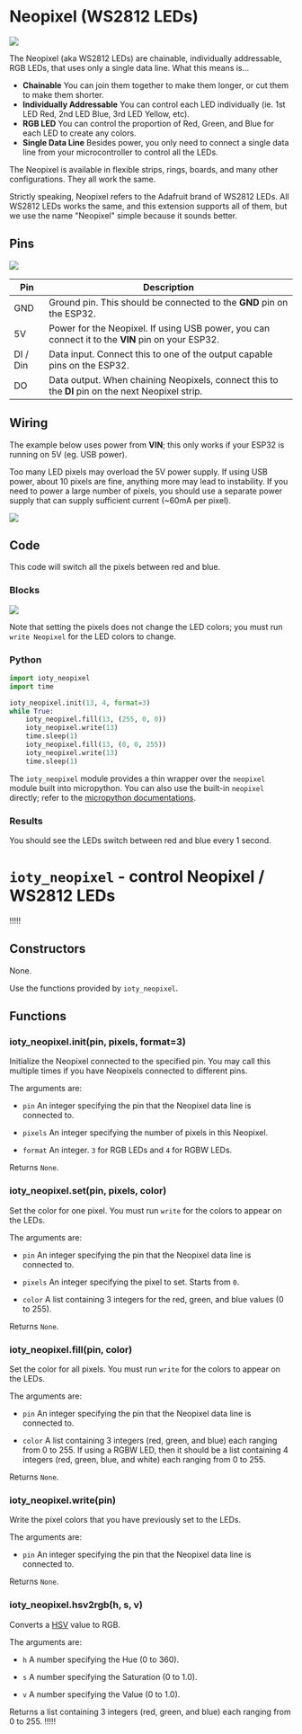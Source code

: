 # Neopixel (WS2812 LEDs)

![](images/neopixel.webp)

The Neopixel (aka WS2812 LEDs) are chainable, individually addressable, RGB LEDs, that uses only a single data line.
What this means is...

* **Chainable** You can join them together to make them longer, or cut them to make them shorter.
* **Individually Addressable** You can control each LED individually (ie. 1st LED Red, 2nd LED Blue, 3rd LED Yellow, etc).
* **RGB LED** You can control the proportion of Red, Green, and Blue for each LED to create any colors.
* **Single Data Line** Besides power, you only need to connect a single data line from your microcontroller to control all the LEDs.

The Neopixel is available in flexible strips, rings, boards, and many other configurations.
They all work the same.

<div class="info">
Strictly speaking, Neopixel refers to the Adafruit brand of WS2812 LEDs.
All WS2812 LEDs works the same, and this extension supports all of them, but we use the name "Neopixel" simple because it sounds better.
</div>

## Pins

![](images/neopixel_pinout.webp)

| Pin | Description |
| --- | --- |
| GND | Ground pin. This should be connected to the **GND** pin on the ESP32. |
| 5V | Power for the Neopixel. If using USB power, you can connect it to the **VIN** pin on your ESP32. |
| DI / Din | Data input. Connect this to one of the output capable pins on the ESP32. |
| DO | Data output. When chaining Neopixels, connect this to the **DI** pin on the next Neopixel strip. |

## Wiring

The example below uses power from **VIN**; this only works if your ESP32 is running on 5V (eg. USB power).

Too many LED pixels may overload the 5V power supply.
If using USB power, about 10 pixels are fine, anything more may lead to instability.
If you need to power a large number of pixels, you should use a separate power supply that can supply sufficient current (~60mA per pixel).

![](images/neopixel_wiring.webp)

## Code

This code will switch all the pixels between red and blue.

### Blocks

![](images/neopixel_blocks.webp)

Note that setting the pixels does not change the LED colors; you must run `write Neopixel` for the LED colors to change.

### Python

```python
import ioty_neopixel
import time

ioty_neopixel.init(13, 4, format=3)
while True:
    ioty_neopixel.fill(13, (255, 0, 0))
    ioty_neopixel.write(13)
    time.sleep(1)
    ioty_neopixel.fill(13, (0, 0, 255))
    ioty_neopixel.write(13)
    time.sleep(1)
```

The `ioty_neopixel` module provides a thin wrapper over the `neopixel` module built into micropython.
You can also use the built-in `neopixel` directly; refer to the [micropython documentations](https://docs.micropython.org/en/latest/library/neopixel.html).

### Results

You should see the LEDs switch between red and blue every 1 second.

# `ioty_neopixel` - control Neopixel / WS2812 LEDs

!!!!!
## Constructors

None.

Use the functions provided by `ioty_neopixel`.

## Functions

### ioty_neopixel.init(pin, pixels, format=3)

Initialize the Neopixel connected to the specified pin.
You may call this multiple times if you have Neopixels connected to different pins.

The arguments are:

* `pin` An integer specifying the pin that the Neopixel data line is connected to.

* `pixels` An integer specifying the number of pixels in this Neopixel.

* `format` An integer. `3` for RGB LEDs and `4` for RGBW LEDs.

Returns `None`.

### ioty_neopixel.set(pin, pixels, color)

Set the color for one pixel.
You must run `write` for the colors to appear on the LEDs.

The arguments are:

* `pin` An integer specifying the pin that the Neopixel data line is connected to.

* `pixels` An integer specifying the pixel to set. Starts from `0`.

* `color` A list containing 3 integers for the red, green, and blue values (0 to 255).

Returns `None`.

### ioty_neopixel.fill(pin, color)

Set the color for all pixels.
You must run `write` for the colors to appear on the LEDs.

The arguments are:

* `pin` An integer specifying the pin that the Neopixel data line is connected to.

* `color` A list containing 3 integers (red, green, and blue) each ranging from 0 to 255. If using a RGBW LED, then it should be a list containing 4 integers (red, green, blue, and white) each ranging from 0 to 255.

Returns `None`.

### ioty_neopixel.write(pin)

Write the pixel colors that you have previously set to the LEDs.

The arguments are:

* `pin` An integer specifying the pin that the Neopixel data line is connected to.

Returns `None`.

### ioty_neopixel.hsv2rgb(h, s, v)

Converts a [HSV](https://en.wikipedia.org/wiki/HSL_and_HSV) value to RGB.

The arguments are:

* `h` A number specifying the Hue (0 to 360).

* `s` A number specifying the Saturation (0 to 1.0).

* `v` A number specifying the Value (0 to 1.0).

Returns a list containing 3 integers (red, green, and blue) each ranging from 0 to 255.
!!!!!